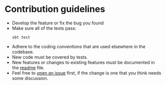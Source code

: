 # Contribution guidelines

* Develop the feature or fix the bug you found
* Make sure all of the tests pass:
  ```
  sbt test
  ```
* Adhere to the coding conventions that are used elsewhere in the codebase.
* New code must be covered by tests.
* New features or changes to existing features must be documented in the [readme] file.
* Feel free to [open an issue][newissue] first, if the change is one that you think needs some discussion.

[readme]: https://github.com/springernature/DUL-Protocol-Validator/blob/master/README.md
[newissue]: https://github.com/springernature/DUL-Protocol-Validator/issues/new

